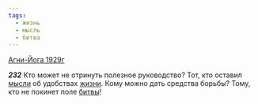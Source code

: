 ```yaml
---
tags:
  - жизнь
  - мысль
  - битва
---
```


[Агни-Йога 1929г](/agni/1929)

___232___
Кто может не отринуть полезное руководство? Тот, кто оставил [мысли](/tag/#мысль) об удобствах [жизни](/tag/#жизнь). Кому можно дать средства борьбы? Тому, кто не покинет поле [битвы](/tag/#битва)!